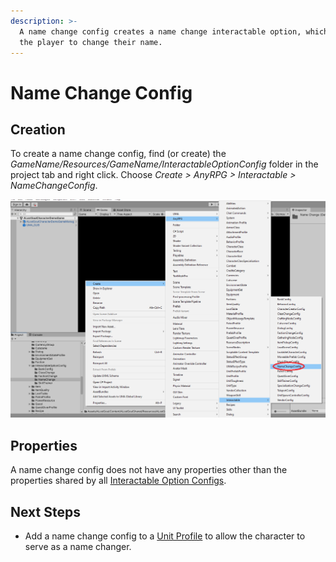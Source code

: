 ```yaml
---
description: >-
  A name change config creates a name change interactable option, which allows
  the player to change their name.
---
```


# Name Change Config

## Creation

To create a name change config, find (or create) the _GameName/Resources/GameName/InteractableOptionConfig_ folder in the project tab and right click.  Choose _Create > AnyRPG > Interactable > NameChangeConfig_.

![](<../../.gitbook/assets/image (1) (1).png>)

## Properties

A name change config does not have any properties other than the properties shared by all [Interactable Option Configs](./#properties).

## Next Steps

* Add a name change config to a [Unit Profile](../unit-profile.md) to allow the character to serve as a name changer.
